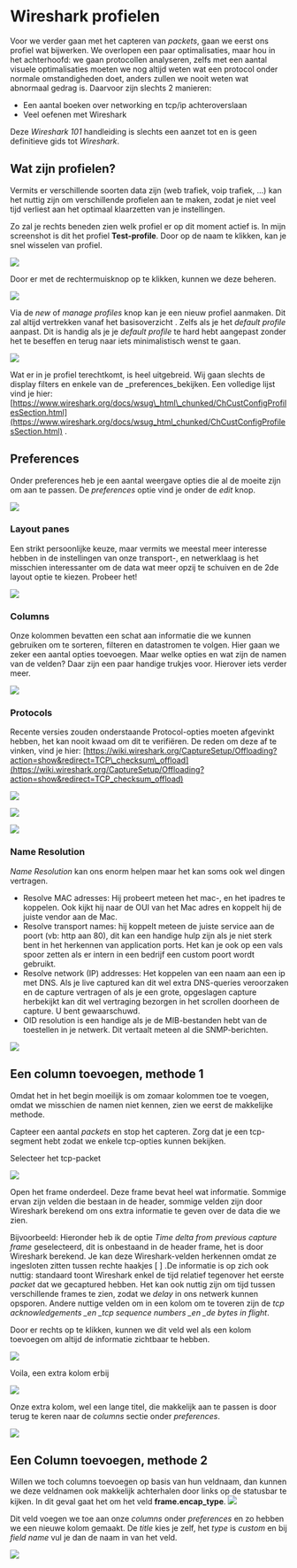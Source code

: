 # Wireshark profielen

Voor we verder gaan met het capteren van _packets_, gaan we eerst ons profiel wat bijwerken. We overlopen een paar optimalisaties, maar hou in het achterhoofd: we gaan protocollen analyseren, zelfs met een aantal visuele optimalisaties moeten we nog altijd weten wat een protocol onder normale omstandigheden doet, anders zullen we nooit weten wat abnormaal gedrag is. Daarvoor zijn slechts 2 manieren:

* Een aantal boeken over networking en tcp/ip achteroverslaan
* Veel oefenen met Wireshark

Deze _Wireshark 101_ handleiding is slechts een aanzet tot en is geen definitieve gids tot _Wireshark_.

## Wat zijn profielen?

Vermits er verschillende soorten data zijn \(web trafiek, voip trafiek, ...\) kan het nuttig zijn om verschillende profielen aan te maken, zodat je niet veel tijd verliest aan het optimaal klaarzetten van je instellingen.

Zo zal je rechts beneden zien welk profiel er op dit moment actief is. In mijn screenshot is dit het profiel **Test-profile**. Door op de naam te klikken, kan je snel wisselen van profiel.

![](../.gitbook/assets/profile.PNG)

Door er met de rechtermuisknop op te klikken, kunnen we deze beheren.

![](../.gitbook/assets/manageprofiles.PNG)

Via de _new_ of _manage profiles_ knop kan je een nieuw profiel aanmaken. Dit zal altijd vertrekken vanaf het basisoverzicht . Zelfs als je het _default profile_ aanpast. Dit is handig als je je _default profile_ te hard hebt aangepast zonder het te beseffen en terug naar iets minimalistisch wenst te gaan.

![](../.gitbook/assets/default-setting.PNG)

Wat er in je profiel terechtkomt, is heel uitgebreid. Wij gaan slechts de display filters en enkele van de \_preferences\_bekijken. Een volledige lijst vind je hier: [https://www.wireshark.org/docs/wsug\_html\_chunked/ChCustConfigProfilesSection.html](https://www.wireshark.org/docs/wsug_html_chunked/ChCustConfigProfilesSection.html) .

## Preferences

Onder preferences heb je een aantal weergave opties die al de moeite zijn om aan te passen. De _preferences_ optie vind je onder de _edit_ knop.

![](../.gitbook/assets/preferences.PNG)

### Layout panes

Een strikt persoonlijke keuze, maar vermits we meestal meer interesse hebben in de instellingen van onze transport-, en netwerklaag is het misschien interessanter om de data wat meer opzij te schuiven en de 2de layout optie te kiezen. Probeer het!

![](../.gitbook/assets/layout-panes.PNG)

### Columns

Onze kolommen bevatten een schat aan informatie die we kunnen gebruiken om te sorteren, filteren en datastromen te volgen. Hier gaan we zeker een aantal opties toevoegen. Maar welke opties en wat zijn de namen van de velden? Daar zijn een paar handige trukjes voor. Hierover iets verder meer.

![](../.gitbook/assets/layout-columns.PNG)

### Protocols

Recente versies zouden onderstaande Protocol-opties moeten afgevinkt hebben, het kan nooit kwaad om dit te verifiëren. De reden om deze af te vinken, vind je hier: [https://wiki.wireshark.org/CaptureSetup/Offloading?action=show&redirect=TCP\_checksum\_offload](https://wiki.wireshark.org/CaptureSetup/Offloading?action=show&redirect=TCP_checksum_offload)

![](../.gitbook/assets/tcpchecksum.PNG)

![](../.gitbook/assets/ipv4checksum.PNG)

![](../.gitbook/assets/udpchecksum.PNG)

### Name Resolution

_Name Resolution_ kan ons enorm helpen maar het kan soms ook wel dingen vertragen.

* Resolve MAC adresses: Hij probeert meteen het mac-, en het ipadres te koppelen. Ook kijkt hij naar de OUI van het Mac adres en koppelt hij de juiste vendor aan de Mac.
* Resolve transport names: hij koppelt meteen de juiste service aan de poort \(vb: http aan 80\), dit kan een handige hulp zijn als je niet sterk bent in het herkennen van application ports. Het kan je ook op een vals spoor zetten als er intern in een bedrijf een custom poort wordt gebruikt.
* Resolve network \(IP\) addresses: Het koppelen van een naam aan een ip met DNS. Als je live captured kan dit wel extra DNS-queries veroorzaken en de capture vertragen of als je een grote, opgeslagen capture herbekijkt kan dit wel vertraging bezorgen in het scrollen doorheen de capture. U bent gewaarschuwd.
* OID resolution is een handige als je de MIB-bestanden hebt van de toestellen in je netwerk. Dit vertaalt meteen al die SNMP-berichten.

![](../.gitbook/assets/name%20resolution.PNG)

## Een column toevoegen, methode 1

Omdat het in het begin moeilijk is om zomaar kolommen toe te voegen, omdat we misschien de namen niet kennen, zien we eerst de makkelijke methode.

Capteer een aantal _packets_ en stop het capteren. Zorg dat je een tcp-segment hebt zodat we enkele tcp-opties kunnen bekijken.

Selecteer het tcp-packet

![](../.gitbook/assets/tcp-segment.PNG)

Open het frame onderdeel. Deze frame bevat heel wat informatie. Sommige ervan zijn velden die bestaan in de header, sommige velden zijn door Wireshark berekend om ons extra informatie te geven over de data die we zien.

Bijvoorbeeld: Hieronder heb ik de optie _Time delta from previous capture frame_ geselecteerd, dit is onbestaand in de header frame, het is door Wireshark berekend. Je kan deze Wireshark-velden herkennen omdat ze ingesloten zitten tussen rechte haakjes \[ \] .De informatie is op zich ook nuttig: standaard toont Wireshark enkel de tijd relatief tegenover het eerste _packet_ dat we gecaptured hebben. Het kan ook nuttig zijn om tijd tussen verschillende frames te zien, zodat we _delay_ in ons netwerk kunnen opsporen. Andere nuttige velden om in een kolom om te toveren zijn de _tcp acknowledgements \_en \_tcp sequence numbers \_en \_de bytes in flight_.

Door er rechts op te klikken, kunnen we dit veld wel als een kolom toevoegen om altijd de informatie zichtbaar te hebben.

![](../.gitbook/assets/frame-capture.PNG)

Voila, een extra kolom erbij

![](../.gitbook/assets/timedeltapreviousframe.PNG)

Onze extra kolom, wel een lange titel, die makkelijk aan te passen is door terug te keren naar de _columns_ sectie onder _preferences_.

![](../.gitbook/assets/previous%20captured%20frametime.PNG)

## Een Column toevoegen, methode 2

Willen we toch columns toevoegen op basis van hun veldnaam, dan kunnen we deze veldnamen ook makkelijk achterhalen door links op de statusbar te kijken. In dit geval gaat het om het veld **frame.encap\_type**. ![](../.gitbook/assets/column-naam.PNG)

Dit veld voegen we toe aan onze _columns_ onder _preferences_ en zo hebben we een nieuwe kolom gemaakt. De _title_ kies je zelf, het _type_ is _custom_ en bij _field name_ vul je dan de naam in van het veld.

![](../.gitbook/assets/column-frame-encap-type.PNG)

